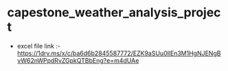 # capestone_weather_analysis_project
* excel file link :- https://1drv.ms/x/c/ba6d6b2845587772/EZK9aSUu0llEn3M1HgNJENgBvW62nWPpdRvZGpkQTBbEng?e=m4dUAe
